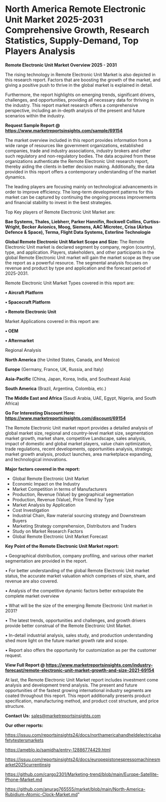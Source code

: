 # North America Remote Electronic Unit Market 2025-2031 Comprehensive Growth, Research Statistics, Supply-Demand,  Top Players Analysis

<Strong> Remote Electronic Unit Market Overview 2025 - 2031</strong>

The rising technology in Remote Electronic Unit Market is also depicted in this research report. Factors that are boosting the growth of the market, and giving a positive push to thrive in the global market is explained in detail.

Furthermore, the report highlights on emerging trends, significant drivers, challenges, and opportunities, providing all necessary data for thriving in the industry. This report market research offers a comprehensive perspective, including an in-depth analysis of the present and future scenarios within the industry.

<strong>Request Sample Report @ <a href=https://www.marketreportsinsights.com/sample/69154>https://www.marketreportsinsights.com/sample/69154</a></strong>

The market overview included in this report provides information from a wide range of resources like government organizations, established companies, trade and industry associations, industry brokers and other such regulatory and non-regulatory bodies. The data acquired from these organizations authenticate the Remote Electronic Unit research report, thereby aiding the clients in better decision making. Additionally, the data provided in this report offers a contemporary understanding of the market dynamics.

The leading players are focusing mainly on technological advancements in order to improve efficiency. The long-term development patterns for this market can be captured by continuing the ongoing process improvements and financial stability to invest in the best strategies.

Top Key players of Remote Electronic Unit Market are:

<strong>Bae Systems, Thales, Liebherr, Parker Hannifin, Rockwell Collins, Curtiss-Wright, Becker Avionics, Moog, Siemens, AAC Microtec, Crisa (Airbus Defence & Space), Terma, Flight Data Systems, Esterline Technologie</strong>

<strong><b>Global Remote Electronic Unit Market Scope and Size:</b></strong>
The Remote Electronic Unit market is declared segment by company, region (country), type, and application. Players, stakeholders, and other participants in the global Remote Electronic Unit market will gain the market scope as they use the report as a powerful resource. The segmental analysis focuses on revenue and product by type and application and the forecast period of 2025-2031.

Remote Electronic Unit Market Types covered in this report are:

<strong>• Aircraft Platform

• Spacecraft Platform

• Remote Electronic Unit</strong>

Market Applications covered in this report are:

<strong>• OEM

• Aftermarket</strong> 

Regional Analysis

<strong>North America</strong> (the United States, Canada, and Mexico)

<strong>Europe</strong> (Germany, France, UK, Russia, and Italy)

<strong>Asia-Pacific</strong> (China, Japan, Korea, India, and Southeast Asia)

<strong>South America</strong> (Brazil, Argentina, Colombia, etc.)

<strong>The Middle East and Africa</strong> (Saudi Arabia, UAE, Egypt, Nigeria, and South Africa)

<strong>Go For Interesting Discount Here: <a href=https://www.marketreportsinsights.com/discount/69154>https://www.marketreportsinsights.com/discount/69154</a></strong>

The Remote Electronic Unit market report provides a detailed analysis of global market size, regional and country-level market size, segmentation market growth, market share, competitive Landscape, sales analysis, impact of domestic and global market players, value chain optimization, trade regulations, recent developments, opportunities analysis, strategic market growth analysis, product launches, area marketplace expanding, and technological innovations.

<strong><b>Major factors covered in the report:</b></strong>
<ul>
  <li>Global Remote Electronic Unit Market </li>
  <li>Economic Impact on the Industry</li>
  <li>Market Competition in terms of Manufacturers</li>
  <li>Production, Revenue (Value) by geographical segmentation</li>
  <li>Production, Revenue (Value), Price Trend by Type</li>
  <li>Market Analysis by Application</li>
  <li>Cost Investigation</li>
  <li>Industrial Chain, Raw material sourcing strategy and Downstream Buyers</li>
  <li>Marketing Strategy comprehension, Distributors and Traders</li>
  <li>Study on Market Research Factors</li>
  <li>Global Remote Electronic Unit Market Forecast</li>
</ul>

<strong><b>Key Point of the Remote Electronic Unit Market report:</b></strong>

• Geographical distribution, company profiling, and various other market segmentation are provided in the report.

• For better understanding of the global Remote Electronic Unit market status, the accurate market valuation which comprises of size, share, and revenue are also covered.

• Analysis of the competitive dynamic factors better extrapolate the complete market overview

• What will be the size of the emerging Remote Electronic Unit market in 2031?

• The latest trends, opportunities and challenges, and growth drivers provide better construal of the Remote Electronic Unit Market.

• In-detail industrial analysis, sales study, and production understanding shed more light on the future market growth rate and scope.

• Report also offers the opportunity for customization as per the customer request.

<strong><b>View Full Report @ <a href=https://www.marketreportsinsights.com/industry-forecast/remote-electronic-unit-market-growth-and-size-2021-69154>https://www.marketreportsinsights.com/industry-forecast/remote-electronic-unit-market-growth-and-size-2021-69154</a></b></strong>


At last, the Remote Electronic Unit Market report includes investment come analysis and development trend analysis. The present and future opportunities of the fastest growing international industry segments are coated throughout this report. This report additionally presents product specification, manufacturing method, and product cost structure, and price structure.

<strong>Contact Us:</strong>
sales@marketreportsinsights.com

<strong>Our other reports:</strong>

<a href=https://issuu.com/reportsinsights24/docs/northamericahandheldelectricalsafetytestersmarkets>https://issuu.com/reportsinsights24/docs/northamericahandheldelectricalsafetytestersmarkets</a>

<a href=https://ameblo.jp/samidha/entry-12886774429.html>https://ameblo.jp/samidha/entry-12886774429.html</a>

<a href=https://issuu.com/reportsinsights24/docs/europepistonespressomachinesmarket2025currentinsig>https://issuu.com/reportsinsights24/docs/europepistonespressomachinesmarket2025currentinsig</a>

<a href=https://github.com/cargo2301/Marketing-trend/blob/main/Europe-Satellite-Phone-Market.md>https://github.com/cargo2301/Marketing-trend/blob/main/Europe-Satellite-Phone-Market.md</a>

<a href=https://github.com/anurag765555/market/blob/main/North-America-Rubidium-Atomic-Clock-Market.md>https://github.com/anurag765555/market/blob/main/North-America-Rubidium-Atomic-Clock-Market.md</a>"
